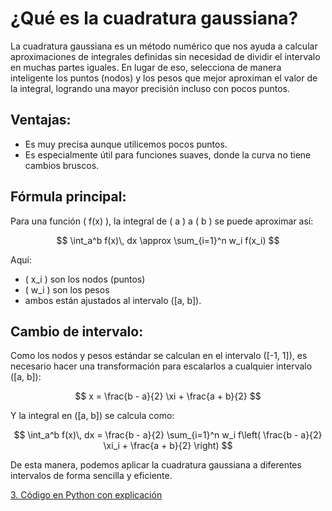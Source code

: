 <script type="text/javascript"
  async
  src="https://cdn.jsdelivr.net/npm/mathjax@3/es5/tex-mml-chtml.js">
</script>

# ¿Qué es la cuadratura gaussiana?

La cuadratura gaussiana es un método numérico que nos ayuda a calcular aproximaciones de integrales definidas sin necesidad de dividir el intervalo en muchas partes iguales. En lugar de eso, selecciona de manera inteligente los puntos (nodos) y los pesos que mejor aproximan el valor de la integral, logrando una mayor precisión incluso con pocos puntos.

## Ventajas:
- Es muy precisa aunque utilicemos pocos puntos.
- Es especialmente útil para funciones suaves, donde la curva no tiene cambios bruscos.

## Fórmula principal:

Para una función \( f(x) \), la integral de \( a \) a \( b \) se puede aproximar así:

$$
\int_a^b f(x)\, dx \approx \sum_{i=1}^n w_i f(x_i)
$$

Aquí:
- \( x_i \) son los nodos (puntos)
- \( w_i \) son los pesos
- ambos están ajustados al intervalo \([a, b]\).

## Cambio de intervalo:

Como los nodos y pesos estándar se calculan en el intervalo \([-1, 1]\), es necesario hacer una transformación para escalarlos a cualquier intervalo \([a, b]\):

$$
x = \frac{b - a}{2} \xi + \frac{a + b}{2}
$$

Y la integral en \([a, b]\) se calcula como:

$$
\int_a^b f(x)\, dx = \frac{b - a}{2} \sum_{i=1}^n w_i f\left( \frac{b - a}{2} \xi_i + \frac{a + b}{2} \right)
$$

De esta manera, podemos aplicar la cuadratura gaussiana a diferentes intervalos de forma sencilla y eficiente.

[3. Código en Python con explicación](tutorials.md)




